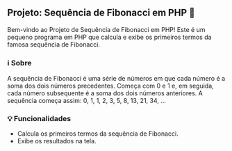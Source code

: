 ## Projeto: Sequência de Fibonacci em PHP 🌟

Bem-vindo ao Projeto de Sequência de Fibonacci em PHP! Este é um pequeno programa em PHP que calcula e exibe os primeiros termos da famosa sequência de Fibonacci.

### ℹ️ Sobre

A sequência de Fibonacci é uma série de números em que cada número é a soma dos dois números precedentes. Começa com 0 e 1 e, em seguida, cada número subsequente é a soma dos dois números anteriores. A sequência começa assim: 0, 1, 1, 2, 3, 5, 8, 13, 21, 34, ...


### 💡 Funcionalidades

- Calcula os primeiros termos da sequência de Fibonacci.
- Exibe os resultados na tela.

